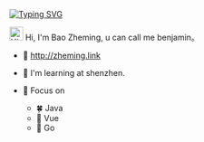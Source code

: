 <a href="http://zheming.link/">
   <img src="https://readme-typing-svg.demolab.com?font=Fira+Code&pause=1000&width=435&lines=console.log(%22Hello%22)&center=true&size=27" alt="Typing SVG" />
</a>

<img src='https://qpluspicture.oss-cn-beijing.aliyuncs.com/6LjjQA/Hi.gif' alt='Hi' width="24"/> Hi, I'm Bao Zheming, u can call me benjamin。

- 🎵 http://zheming.link

- 🔭 I'm learning at shenzhen.

- 🌱 Focus on 
  - 🍀 Java
  - 🌿 Vue
  - 🚀 Go
